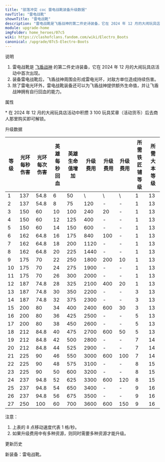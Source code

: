 ```yaml
---
title: "部落冲突 coc 雷电战靴装备升级数据"
navTitle: "雷电战靴"
shownTitle: "雷电战靴"
description: "雷电战靴是飞盾战神的第二件史诗装备，它在 2024 年 12 月的大闹玩具店活动中首次出现。装备雷电战靴后，飞盾战神周围会形成雷电光环，对敌方单位造成持续伤害。除了雷电光环外，雷电战靴装备还可以为飞盾战神提供额外生命值，并让飞盾战神拥有自行回血的能力。"
module: upgrade-home
imgFolder: home_heroes/07c5
wiki: https://clashofclans.fandom.com/wiki/Electro_Boots
canonical: /upgrade/07c5-Electro-Boots
---
```


<UnitInfo :folder="$frontmatter.imgFolder" imgSrc="Electro_Boots_info.png" :imgAlt="$frontmatter.navTitle" />

<SmallTitle>说明</SmallTitle>

1. 雷电战靴是 [飞盾战神](/upgrade/0203-Royal-Champion) 的第二件史诗装备，它在 2024 年 12 月的大闹玩具店活动中首次出现。
2. 装备雷电战靴后，飞盾战神周围会形成雷电光环，对敌方单位造成持续伤害。
3. 除了雷电光环外，雷电战靴装备还可以为飞盾战神提供额外生命值，并让飞盾战神拥有自行回血的能力。

<SmallTitle>属性</SmallTitle>

<UnitProperties>
    <UnitProperty pKey="技能类型" pValue="被动技能" />
    <UnitProperty pKey="装备稀有度" pValue="史诗" />
    <UnitProperty pKey="解锁条件" pValue="见说明<sup>*</sup>" />
    <UnitProperty pKey="光环半径" pValue="5 格" />
    <UnitProperty pKey="光环攻击速度" pValue="0.4 秒/次" />
</UnitProperties>

\* 在 2024 年 12 月的大闹玩具店活动中积攒 3 100 玩具奖章（活动货币）后去商人那里购买即可解锁。

<SmallTitle>升级数据</SmallTitle>

<script setup>
const tableExtraInfo = [
    {
        "column": 5,
        "type": "cost",
        "icon": "Shiny_Ore",
        "noGoldPass": true
    },
    {
        "column": 6,
        "type": "cost",
        "icon": "Glowy_Ore",
        "noGoldPass": true
    },
    {
        "column": 7,
        "type": "cost",
        "icon": "Starry_Ore",
        "noGoldPass": true
    }
];
</script>

<UnitTable :tableExtraInfo="tableExtraInfo">

| 等级 |光环<br>每秒伤害|光环<br>每次伤害|英雄<br>每秒回血|英雄<br>生命值增加| 升级费用| 升级费用|升级费用|所需<br>铁匠铺等级|所需<br>大本等级|
|  --- |      ---      |      ---     |      ---      |       ---       |   ---  |   ---  |   --- |       ---       |       ---     |
|   1  |      137      |      54.8    |        6      |        50       |    \   |    \   |   \   |        1        |       13      |
|   2  |      137      |      54.8    |        8      |        75       |   120  |    -   |   -   |        1        |       13      |
|   3  |      150      |      60      |       10      |       100       |   240  |    20  |   -   |        1        |       13      |
|   4  |      150      |      60      |       12      |       125       |   400  |    -   |   -   |        1        |       13      |
|   5  |      150      |      60      |       14      |       150       |   600  |    -   |   -   |        1        |       13      |
|   6  |      162      |      64.8    |       16      |       175       |   840  |   100  |   -   |        1        |       13      |
|   7  |      162      |      64.8    |       18      |       200       |  1120  |    -   |   -   |        1        |       13      |
|   8  |      162      |      64.8    |       20      |       225       |  1440  |    -   |   -   |        1        |       13      |
|   9  |      175      |      70      |       22      |       250       |  1800  |   200  |   10  |        1        |       13      |
|  10  |      175      |      70      |       24      |       275       |  1900  |    -   |   -   |        1        |       13      |
|  11  |      175      |      70      |       26      |       300       |  2000  |    -   |   -   |        1        |       13      |
|  12  |      187      |      74.8    |       28      |       325       |  2100  |   400  |   20  |        1        |       13      |
|  13  |      187      |      74.8    |       30      |       350       |  2200  |    -   |   -   |        3        |       13      |
|  14  |      187      |      74.8    |       32      |       375       |  2300  |    -   |   -   |        3        |       13      |
|  15  |      200      |      80      |       34      |       400       |  2400  |   600  |   30  |        3        |       13      |
|  16  |      200      |      80      |       36      |       425       |  2500  |    -   |   -   |        5        |       13      |
|  17  |      200      |      80      |       38      |       450       |  2600  |    -   |   -   |        5        |       13      |
|  18  |      212      |      84.8    |       40      |       475       |  2700  |   600  |   50  |        5        |       13      |
|  19  |      212      |      84.8    |       42      |       500       |  2800  |    -   |   -   |        7        |       14      |
|  20  |      212      |      84.8    |       44      |       525       |  2900  |    -   |   -   |        7        |       14      |
|  21  |      225      |      90      |       46      |       550       |  3000  |   600  |  100  |        7        |       14      |
|  22  |      225      |      90      |       48      |       575       |  3100  |    -   |   -   |        8        |       15      |
|  23  |      225      |      90      |       50      |       600       |  3200  |    -   |   -   |        8        |       15      |
|  24  |      237      |      94.8    |       52      |       625       |  3300  |   600  |  120  |        8        |       15      |
|  25  |      237      |      94.8    |       54      |       650       |  3400  |    -   |   -   |        9        |       16      |
|  26  |      237      |      94.8    |       56      |       675       |  3500  |    -   |   -   |        9        |       16      |
|  27  |      250      |     100      |       60      |       700       |  3600  |   600  |  150  |        9        |       16      |
</UnitTable>

注意：

1. 上表的 8 点移动速度代表 1 格/秒。
2. 如果升级费用中有多种资源，则同时需要多种资源才能升级。

<SmallTitle>更新历史</SmallTitle>

<Timeline>
    <TimelineItem date="2024/12/11">
        <TimelineRow>新装备：雷电战靴。</TimelineRow>
    </TimelineItem>
    <TimelineItem :historyBottom="true" />
</Timeline>
